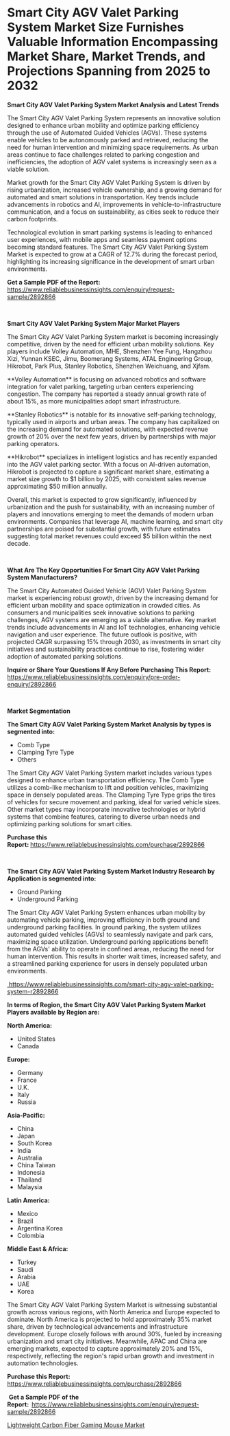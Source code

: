 <p><h1>Smart City AGV Valet Parking System Market Size Furnishes Valuable Information Encompassing Market Share, Market Trends, and Projections Spanning from 2025 to 2032</h1></p><p><strong>Smart City AGV Valet Parking System Market Analysis and Latest Trends</strong></p>
<p><p>The Smart City AGV Valet Parking System represents an innovative solution designed to enhance urban mobility and optimize parking efficiency through the use of Automated Guided Vehicles (AGVs). These systems enable vehicles to be autonomously parked and retrieved, reducing the need for human intervention and minimizing space requirements. As urban areas continue to face challenges related to parking congestion and inefficiencies, the adoption of AGV valet systems is increasingly seen as a viable solution.</p><p>Market growth for the Smart City AGV Valet Parking System is driven by rising urbanization, increased vehicle ownership, and a growing demand for automated and smart solutions in transportation. Key trends include advancements in robotics and AI, improvements in vehicle-to-infrastructure communication, and a focus on sustainability, as cities seek to reduce their carbon footprints.</p><p>Technological evolution in smart parking systems is leading to enhanced user experiences, with mobile apps and seamless payment options becoming standard features. The Smart City AGV Valet Parking System Market is expected to grow at a CAGR of 12.7% during the forecast period, highlighting its increasing significance in the development of smart urban environments.</p></p>
<p><strong>Get a Sample PDF of the Report:&nbsp;</strong> <a href="https://www.reliablebusinessinsights.com/enquiry/request-sample/2892866?utm_campaign=2440&utm_medium=2&utm_source=Github&utm_content=ia&utm_term=15032025&utm_id=smart-city-agv-valet-parking-system">https://www.reliablebusinessinsights.com/enquiry/request-sample/2892866</a></p>
<p>&nbsp;</p>
<p><strong>Smart City AGV Valet Parking System Major Market Players</strong></p>
<p><p>The Smart City AGV Valet Parking System market is becoming increasingly competitive, driven by the need for efficient urban mobility solutions. Key players include Volley Automation, MHE, Shenzhen Yee Fung, Hangzhou Xizi, Yunnan KSEC, Jimu, Boomerang Systems, ATAL Engineering Group, Hikrobot, Park Plus, Stanley Robotics, Shenzhen Weichuang, and Xjfam.</p><p>**Volley Automation** is focusing on advanced robotics and software integration for valet parking, targeting urban centers experiencing congestion. The company has reported a steady annual growth rate of about 15%, as more municipalities adopt smart infrastructure.</p><p>**Stanley Robotics** is notable for its innovative self-parking technology, typically used in airports and urban areas. The company has capitalized on the increasing demand for automated solutions, with expected revenue growth of 20% over the next few years, driven by partnerships with major parking operators.</p><p>**Hikrobot** specializes in intelligent logistics and has recently expanded into the AGV valet parking sector. With a focus on AI-driven automation, Hikrobot is projected to capture a significant market share, estimating a market size growth to $1 billion by 2025, with consistent sales revenue approximating $50 million annually.</p><p>Overall, this market is expected to grow significantly, influenced by urbanization and the push for sustainability, with an increasing number of players and innovations emerging to meet the demands of modern urban environments. Companies that leverage AI, machine learning, and smart city partnerships are poised for substantial growth, with future estimates suggesting total market revenues could exceed $5 billion within the next decade.</p></p>
<p>&nbsp;</p>
<p><strong>What Are The Key Opportunities For Smart City AGV Valet Parking System Manufacturers?</strong></p>
<p><p>The Smart City Automated Guided Vehicle (AGV) Valet Parking System market is experiencing robust growth, driven by the increasing demand for efficient urban mobility and space optimization in crowded cities. As consumers and municipalities seek innovative solutions to parking challenges, AGV systems are emerging as a viable alternative. Key market trends include advancements in AI and IoT technologies, enhancing vehicle navigation and user experience. The future outlook is positive, with projected CAGR surpassing 15% through 2030, as investments in smart city initiatives and sustainability practices continue to rise, fostering wider adoption of automated parking solutions.</p></p>
<p><strong>Inquire or Share Your Questions If Any Before Purchasing This Report:</strong> <a href="https://www.reliablebusinessinsights.com/enquiry/pre-order-enquiry/2892866?utm_campaign=2440&utm_medium=2&utm_source=Github&utm_content=ia&utm_term=15032025&utm_id=smart-city-agv-valet-parking-system">https://www.reliablebusinessinsights.com/enquiry/pre-order-enquiry/2892866</a></p>
<p>&nbsp;</p>
<p><strong>Market Segmentation</strong></p>
<p><strong>The Smart City AGV Valet Parking System Market Analysis by types is segmented into:</strong></p>
<p><ul><li>Comb Type</li><li>Clamping Tyre Type</li><li>Others</li></ul></p>
<p><p>The Smart City AGV Valet Parking System market includes various types designed to enhance urban transportation efficiency. The Comb Type utilizes a comb-like mechanism to lift and position vehicles, maximizing space in densely populated areas. The Clamping Tyre Type grips the tires of vehicles for secure movement and parking, ideal for varied vehicle sizes. Other market types may incorporate innovative technologies or hybrid systems that combine features, catering to diverse urban needs and optimizing parking solutions for smart cities.</p></p>
<p><strong>Purchase this Report:&nbsp;</strong><a href="https://www.reliablebusinessinsights.com/purchase/2892866?utm_campaign=2440&utm_medium=2&utm_source=Github&utm_content=ia&utm_term=15032025&utm_id=smart-city-agv-valet-parking-system">https://www.reliablebusinessinsights.com/purchase/2892866</a></p>
<p>&nbsp;</p>
<p><strong>The Smart City AGV Valet Parking System Market Industry Research by Application is segmented into:</strong></p>
<p><ul><li>Ground Parking</li><li>Underground Parking</li></ul></p>
<p><p>The Smart City AGV Valet Parking System enhances urban mobility by automating vehicle parking, improving efficiency in both ground and underground parking facilities. In ground parking, the system utilizes automated guided vehicles (AGVs) to seamlessly navigate and park cars, maximizing space utilization. Underground parking applications benefit from the AGVs' ability to operate in confined areas, reducing the need for human intervention. This results in shorter wait times, increased safety, and a streamlined parking experience for users in densely populated urban environments.</p></p>
<p><a href="https://www.reliablebusinessinsights.com/smart-city-agv-valet-parking-system-r2892866?utm_campaign=2440&utm_medium=2&utm_source=Github&utm_content=ia&utm_term=15032025&utm_id=smart-city-agv-valet-parking-system">&nbsp;https://www.reliablebusinessinsights.com/smart-city-agv-valet-parking-system-r2892866</a></p>
<p><strong>In terms of Region, the Smart City AGV Valet Parking System Market Players available by Region are:</strong></p>
<p>
    <p> <strong> North America: </strong>
        <ul>
            <li>United States</li>
            <li>Canada</li>
        </ul>
        </p> 
    <p> <strong> Europe: </strong>
        <ul>
            <li>Germany</li>
            <li>France</li>
            <li>U.K.</li>
            <li>Italy</li>
            <li>Russia</li>
        </ul>
        </p> 
    <p> <strong> Asia-Pacific: </strong>
        <ul>
            <li>China</li>
            <li>Japan</li>
            <li>South Korea</li>
            <li>India</li>
            <li>Australia</li>
            <li>China Taiwan</li>
            <li>Indonesia</li>
            <li>Thailand</li>
            <li>Malaysia</li>
        </ul>
        </p> 
    <p> <strong> Latin America: </strong>
        <ul>
            <li>Mexico</li>
            <li>Brazil</li>
            <li>Argentina Korea</li>
            <li>Colombia</li>
        </ul>
        </p> 
    <p> <strong> Middle East & Africa: </strong>
        <ul>
            <li>Turkey</li>
            <li>Saudi</li>
            <li>Arabia</li>
            <li>UAE</li>
            <li>Korea</li>
        </ul>
    </p>
    </p>
<p><p>The Smart City AGV Valet Parking System Market is witnessing substantial growth across various regions, with North America and Europe expected to dominate. North America is projected to hold approximately 35% market share, driven by technological advancements and infrastructure development. Europe closely follows with around 30%, fueled by increasing urbanization and smart city initiatives. Meanwhile, APAC and China are emerging markets, expected to capture approximately 20% and 15%, respectively, reflecting the region's rapid urban growth and investment in automation technologies.</p></p>
<p><strong>Purchase this Report: </strong><a href="https://www.reliablebusinessinsights.com/purchase/2892866?utm_campaign=2440&utm_medium=2&utm_source=Github&utm_content=ia&utm_term=15032025&utm_id=smart-city-agv-valet-parking-system">https://www.reliablebusinessinsights.com/purchase/2892866</a></p>
<p>&nbsp;<strong>Get a Sample PDF of the Report:&nbsp;&nbsp;</strong><a href="https://www.reliablebusinessinsights.com/enquiry/request-sample/2892866?utm_campaign=2440&utm_medium=2&utm_source=Github&utm_content=ia&utm_term=15032025&utm_id=smart-city-agv-valet-parking-system">https://www.reliablebusinessinsights.com/enquiry/request-sample/2892866</a></p>
<p><strong></strong></p>
<p><p><a href="https://github.com/hillsmyung726/Market-Research-Report-List-1/blob/main/lightweight-carbon-fiber-gaming-mouse-market.md?utm_campaign=2440&utm_medium=2&utm_source=Github&utm_content=ia&utm_term=15032025&utm_id=smart-city-agv-valet-parking-system">Lightweight Carbon Fiber Gaming Mouse Market</a></p></p>